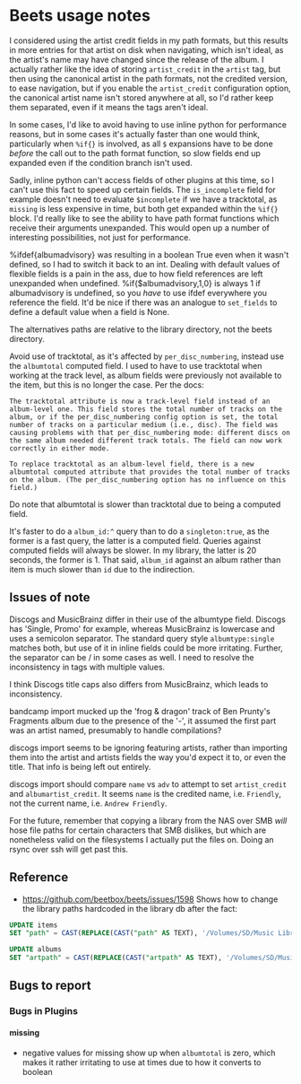# Beets usage notes

I considered using the artist credit fields in my path formats, but this results in more entries for that artist on disk when navigating, which isn't ideal, as the artist's name may have changed since the release of the album. I actually rather like the idea of storing `artist_credit` in the `artist` tag, but then using the canonical artist in the path formats, not the credited version, to ease navigation, but if you enable the `artist_credit` configuration option, the canonical artist name isn't stored anywhere at all, so I'd rather keep them separated, even if it means the tags aren't ideal.

In some cases, I'd like to avoid having to use inline python for performance reasons, but in some cases it's actually faster than one would think, particularly when `%if{}` is involved, as all `$` expansions have to be done *before* the call out to the path format function, so slow fields end up expanded even if the condition branch isn't used.

Sadly, inline python can't access fields of other plugins at this time, so I can't use this fact to speed up certain fields. The `is_incomplete` field for example doesn't need to evaluate `$incomplete` if we have a tracktotal, as `missing` is less expensive in time, but both get expanded within the `%if{}` block. I'd really like to see the ability to have path format functions which receive their arguments unexpanded. This would open up a number of interesting possibilities, not just for performance.

%ifdef{albumadvisory} was resulting in a boolean True even when it wasn't defined, so I had to switch it back to an int. Dealing with default values of flexible fields is a pain in the ass, due to how field references are left unexpanded when undefined. %if{$albumadvisory,1,0} is always 1 if albumadvisory is undefined, so you *have* to use ifdef everywhere you reference the field. It'd be nice if there was an analogue to `set_fields` to define a default value when a field is None.

The alternatives paths are relative to the library directory, not the beets directory.

Avoid use of tracktotal, as it's affected by `per_disc_numbering`, instead use the `albumtotal` computed field. I used to have to use tracktotal when working at the track level, as album fields were previously not available to the item, but this is no longer the case. Per the docs:

    The tracktotal attribute is now a track-level field instead of an album-level one. This field stores the total number of tracks on the album, or if the per_disc_numbering config option is set, the total number of tracks on a particular medium (i.e., disc). The field was causing problems with that per_disc_numbering mode: different discs on the same album needed different track totals. The field can now work correctly in either mode.

    To replace tracktotal as an album-level field, there is a new albumtotal computed attribute that provides the total number of tracks on the album. (The per_disc_numbering option has no influence on this field.)

Do note that albumtotal is slower than tracktotal due to being a computed field.

It's faster to do a `album_id:^` query than to do a `singleton:true`, as the former is a fast query, the latter is a computed field. Queries against computed fields will always be slower. In my library, the latter is 20 seconds, the former is 1. That said, `album_id` against an album rather than item is much slower than `id` due to the indirection.

## Issues of note

Discogs and MusicBrainz differ in their use of the albumtype field. Discogs has 'Single, Promo' for example, whereas MusicBrainz is lowercase and uses a semicolon separator. The standard query style `albumtype:single` matches both, but use of it in inline fields could be more irritating. Further, the separator can be / in some cases as well. I need to resolve the inconsistency in tags with multiple values.

I think Discogs title caps also differs from MusicBrainz, which leads to inconsistency.

bandcamp import mucked up the 'frog & dragon' track of Ben Prunty's Fragments album due to the presence of the '-', it assumed the first part was an artist named, presumably to handle compilations?

discogs import seems to be ignoring featuring artists, rather than importing them into the artist and artists fields the way you'd expect it to, or even the title. That info is being left out entirely.

discogs import should compare `name` vs `adv` to attempt to set `artist_credit` and `albumartist_credit`. It seems `name` is the credited name, i.e. `Friendly`, not the current name, i.e. `Andrew Friendly`.

For the future, remember that copying a library from the NAS over SMB *will* hose file paths for certain characters that SMB dislikes, but which are nonetheless valid on the filesystems I actually put the files on. Doing an rsync over ssh will get past this.

## Reference

- <https://github.com/beetbox/beets/issues/1598> Shows how to change the library paths hardcoded in the library db after the fact:

```sql
UPDATE items
SET "path" = CAST(REPLACE(CAST("path" AS TEXT), '/Volumes/SD/Music Library/Library/', '/Volumes/Data/Music Library/Library/') AS BLOB);

UPDATE albums
SET "artpath" = CAST(REPLACE(CAST("artpath" AS TEXT), '/Volumes/SD/Music Library/Library/', '/Volumes/Data/Music Library/Library/') AS BLOB);
```

## Bugs to report

### Bugs in Plugins

#### missing

- negative values for missing show up when `albumtotal` is zero, which makes it rather irritating to use at times due to how it converts to boolean
